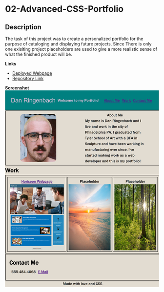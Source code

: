 # 02-Advanced-CSS-Portfolio
## Description
The task of this project was to create a personalized portfolio for the purpose of cataloging and displaying future projects.  Since There is only one exisiting project placeholders are used to give a more realistic sense of what the finished product will be.

**Links**

* [Deployed Webpage](https://danringenbach.github.io/02-Advanced-CSS-Portfolio/ "Deployed Webpage")
* [Repository Link](https://github.com/DanRingenbach/02-Advanced-CSS-Portfolio "Repository Link")

**Screenshot**
 ![alt text](assets/images/screenshot2.png)
 